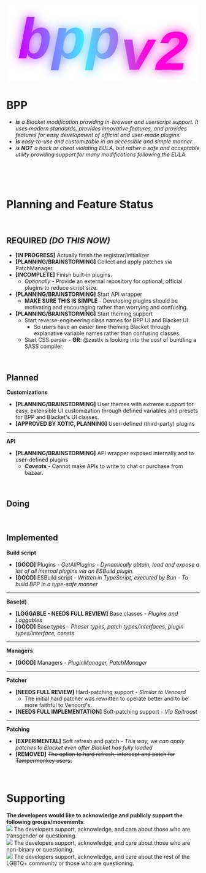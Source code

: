 ![BPP](branding/logo.png)
# BPP
- ***is** a Blacket modification providing in-browser and userscript support. It uses modern standards, provides innovative features, and provides features for easy development of official and user-made plugins.*
- ***is** easy-to-use and customizable in an accessible and simple manner.*
- *is **NOT** a hack or cheat violating EULA, but rather a safe and acceptable utility providing support for many modifications following the EULA.*

   

&nbsp;&nbsp;&nbsp;&nbsp;&nbsp;&nbsp;&nbsp;&nbsp;&nbsp;&nbsp;   
&nbsp;&nbsp;&nbsp;&nbsp;&nbsp;&nbsp;&nbsp;&nbsp;&nbsp;&nbsp;   
&nbsp;&nbsp;&nbsp;&nbsp;&nbsp;&nbsp;&nbsp;&nbsp;&nbsp;&nbsp;

# Planning and Feature Status

&nbsp;&nbsp;&nbsp;&nbsp;&nbsp;&nbsp;&nbsp;&nbsp;&nbsp;&nbsp;

## REQUIRED *(DO THIS NOW)*
- **[IN PROGRESS]** Actually finish the registrar/initializer
- **[PLANNING/BRAINSTORMING]** Collect and apply patches via PatchManager.
- **[INCOMPLETE]** Finish built-in plugins.
    - *Optionally* - Provide an external repository for optional, official plugins to reduce script size.
- **[PLANNING/BRAINSTORMING]** Start API wrapper
    - **MAKE SURE THIS IS SIMPLE** - Developing plugins should be motivating and encouraging rather than worrying and confusing.
- **[PLANNING/BRAINSTORMING]** Start theming support
    - Start reverse-engineering class names for BPP UI and Blacket UI.
         - So users have an easier time theming Blacket through explanative variable names rather than confusing classes.
    - Start CSS parser - **OR**: @zastlx is looking into the cost of bundling a SASS compiler.

&nbsp;&nbsp;&nbsp;&nbsp;&nbsp;&nbsp;&nbsp;&nbsp;&nbsp;&nbsp;

## Planned
**Customizations**
- **[PLANNING/BRAINSTORMING]** User themes with extreme support for easy, extensible UI customization through defined variables and presets for BPP and Blacket's UI classes.
- **[APPROVED BY XOTIC, PLANNING]** User-defined (third-party) plugins

---
**API**
- **[PLANNING/BRAINSTORMING]** API wrapper exposed internally and to user-defined plugins
    - ***Caveats*** - Cannot make APIs to write to chat or purchase from bazaar.

&nbsp;&nbsp;&nbsp;&nbsp;&nbsp;&nbsp;&nbsp;&nbsp;&nbsp;&nbsp;
## Doing

&nbsp;&nbsp;&nbsp;&nbsp;&nbsp;&nbsp;&nbsp;&nbsp;&nbsp;&nbsp;
## Implemented
**Build script**
- **[GOOD]** Plugins - *GetAllPlugins - Dynamically obtain, load and expose a list of all internal plugins via an ESBuild plugin.*
- **[GOOD]** ESBuild script - *Written in TypeScript, executed by Bun - To build BPP in a type-safe manner*

---
**Base(d)**
- **[LOGGABLE - NEEDS FULL REVIEW]** Base classes - *Plugins and Loggables*
- **[GOOD]** Base types - *Phaser types, patch types/interfaces, plugin types/interface, consts*

---
**Managers**
- **[GOOD]** Managers - *PluginManager, PatchManager*

---
**Patcher**
- **[NEEDS FULL REVIEW]** Hard-patching support - *Similar to Vencord*
    - The initial hard patcher was rewritten to operate better and to be more faithful to Vencord's.
- **[NEEDS FULL IMPLEMENTATION]** Soft-patching support - *Via Spitroast*

---
**Patching**
- **[EXPERIMENTAL]** Soft refresh and patch - *This way, we can apply patches to Blacket even after Blacket has fully loaded*
- **[REMOVED]** ~~The option to hard refresh, intercept and patch for Tampermonkey users.~~
&nbsp;&nbsp;&nbsp;&nbsp;&nbsp;&nbsp;&nbsp;&nbsp;&nbsp;&nbsp;   
&nbsp;&nbsp;&nbsp;&nbsp;&nbsp;&nbsp;&nbsp;&nbsp;&nbsp;&nbsp;   
&nbsp;&nbsp;&nbsp;&nbsp;&nbsp;&nbsp;&nbsp;&nbsp;&nbsp;&nbsp;   
# Supporting
**The developers would like to acknowledge and publicly support the following groups/movements**:   
<img height="30" src="https://encrypted-tbn0.gstatic.com/images?q=tbn:ANd9GcSI4XyT-Kdrs9ItleNPGGIWvdbkOP2mdBQ9Ig&s"> The developers support, acknowledge, and care about those who are transgender or questioning.   
<img height="30" src="https://upload.wikimedia.org/wikipedia/commons/thumb/7/75/Nonbinary_flag.svg/255px-Nonbinary_flag.svg.png"> The developers support, acknowledge, and care about those who are non-binary or questioning.   
<img height="30" src="https://upload.wikimedia.org/wikipedia/commons/thumb/4/48/Gay_Pride_Flag.svg/1200px-Gay_Pride_Flag.svg.png"> The developers support, acknowledge, and care about the rest of the LGBTQ+ community or those who are questioning.
&nbsp;&nbsp;&nbsp;&nbsp;&nbsp;&nbsp;&nbsp;&nbsp;&nbsp;&nbsp;   
&nbsp;&nbsp;&nbsp;&nbsp;&nbsp;&nbsp;&nbsp;&nbsp;&nbsp;&nbsp;   
&nbsp;&nbsp;&nbsp;&nbsp;&nbsp;&nbsp;&nbsp;&nbsp;&nbsp;&nbsp;   